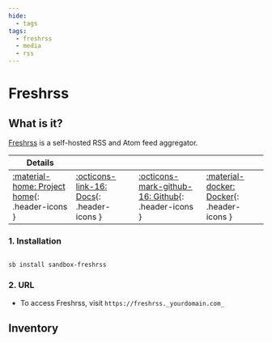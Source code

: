 ```yaml
---
hide:
  - tags
tags:
  - freshrss
  - media
  - rss
---
```


# Freshrss

## What is it?

[Freshrss](https://freshrss.org/) is a self-hosted RSS and Atom feed aggregator.

| Details     |             |             |             |
|-------------|-------------|-------------|-------------|
| [:material-home: Project home](https://freshrss.org){: .header-icons } | [:octicons-link-16: Docs](https://freshrss.github.io/FreshRSS/){: .header-icons } | [:octicons-mark-github-16: Github](https://github.com/FreshRSS/FreshRSS){: .header-icons } | [:material-docker: Docker](https://hub.docker.com/r/freshrss/freshrss){: .header-icons }|

### 1. Installation

``` shell

sb install sandbox-freshrss

```

### 2. URL

- To access Freshrss, visit `https://freshrss._yourdomain.com_`

## Inventory
<!-- BEGIN SALTBOX MANAGED VARIABLES SECTION -->
<!-- END SALTBOX MANAGED VARIABLES SECTION -->
